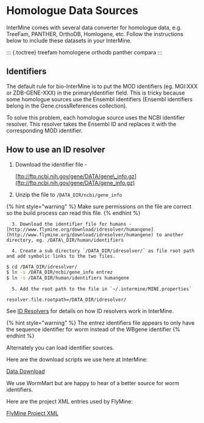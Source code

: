 # Homologue Data Sources

InterMine comes with several data converter for homologue data, e.g. TreeFam, PANTHER, OrthoDB, Homlogene, etc. Follow the instructions below to include these datasets in your InterMine.

::: {.toctree} treefam homologene orthodb panther compara :::

## Identifiers

The default rule for bio-InterMine is to put the MOD identifiers \(eg. MGI:XXX or ZDB-GENE-XXX\) in the primaryIdentifier field. This is tricky because some homologue sources use the Ensembl identifiers \(Ensembl identifiers belong in the Gene.crossReferences collection\).

To solve this problem, each homologue source uses the NCBI identifier resolver. This resolver takes the Ensembl ID and replaces it with the corresponding MOD identifier.

## How to use an ID resolver

1. Download the identifier file -

   [ftp://ftp.ncbi.nih.gov/gene/DATA/gene\_info.gz](ftp://ftp.ncbi.nih.gov/gene/DATA/gene_info.gz)

2. Unzip the file to `/DATA_DIR/ncbi/gene_info`

{% hint style="warning" %}
Make sure permissions on the file are correct so the build process can read this file.
{% endhint %}

      3. Download the identifier file for humans -[http://www.flymine.org/download/idresolver/humangene](http://www.flymine.org/download/idresolver/humangene) to another directory, eg. /DATA\_DIR/human/identifiers

      4. Create a sub directory `/DATA_DIR/idresolver/` as file root path and add symbolic links to the two files.

```bash
$ cd /DATA_DIR/idresolver/
$ ln -s /DATA_DIR/ncbi/gene_info entrez 
$ ln -s /DATA_DIR/human/identifiers humangene
```

      5. Add the root path to the file in `~/.intermine/MINE.properties`

```text
resolver.file.rootpath=/DATA_DIR/idresolver/
```

See [ID Resolvers](../../id-resolvers.md) for details on how ID resolvers work in InterMine.

{% hint style="warning" %}
The entrez identifiers file appears to only have the sequence identifier for worm instead of the WBgene identifier
{% endhint %}

Alternately you can load identifier sources.

Here are the download scripts we use here at InterMine:

[Data Download](https://github.com/intermine/intermine-scripts/tree/master/bio/DataDownloader)

We use WormMart but are happy to hear of a better source for worm identifiers.

Here are the project XML entries used by FlyMine:

[FlyMine Project XML](https://github.com/intermine/flymine/blob/master/project.xml)

